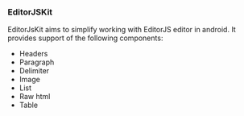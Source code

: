 ### EditorJSKit

EditorJsKit aims to simplify working with EditorJS editor in android. It provides support of the following components:

  - Headers
  - Paragraph
  - Delimiter
  - Image
  - List
  - Raw html
  - Table